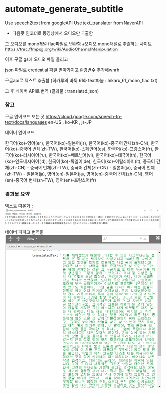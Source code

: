 # automate_generate_subtitle
Use speech2text from googleAPI
Use text_translator from NaverAPI

- 다음팟 인코더로 동영상에서 오디오만 추출함


그 오디오를 mono채널 flac파일로 변환함
#오디오 mono채널로 추출하는 사이트
https://trac.ffmpeg.org/wiki/AudioChannelManipulation

이후 구글 gs에 오디오 파일 올리고 

json 파일로 credential 파일 받아가지고 환경변수 추가해wnrh

구글api로 텍스트 추출함 (히카루의 바둑 61화 text따봄 : hikaru_61_mono_flac.txt)

그 후 네이버 API로 번역 (결과물 : translated.json)


### 참고
구글 언어코드 보는 곳
https://cloud.google.com/speech-to-text/docs/languages
 en-US , ko-KR , ja-JP

네이버 언어코드

한국어(ko)-영어(en), 한국어(ko)-일본어(ja), 한국어(ko)-중국어 간체(zh-CN), 한국어(ko)-중국어 번체(zh-TW), 한국어(ko)-스페인어(es), 한국어(ko)-프랑스어(fr), 한국어(ko)-러시아어(ru), 한국어(ko)-베트남어(vi), 한국어(ko)-태국어(th), 한국어(ko)-인도네시아어(id), 한국어(ko)-독일어(de), 한국어(ko)-이탈리아어(it), 중국어 간체(zh-CN) - 중국어 번체(zh-TW), 중국어 간체(zh-CN) - 일본어(ja), 중국어 번체(zh-TW) - 일본어(ja), 영어(en)-일본어(ja), 영어(en)-중국어 간체(zh-CN), 영어(en)-중국어 번체(zh-TW), 영어(en)-프랑스어(fr)

### 결과물 요약

텍스트 따온거 : 
![speech2txt](./speech2txt_result.png)
네이버 파파고 번역물
![JPN_KOR](./JPN2KOR_result.png)







